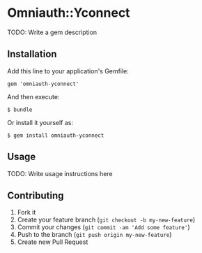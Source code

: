 # Omniauth::Yconnect

TODO: Write a gem description

## Installation

Add this line to your application's Gemfile:

    gem 'omniauth-yconnect'

And then execute:

    $ bundle

Or install it yourself as:

    $ gem install omniauth-yconnect

## Usage

TODO: Write usage instructions here

## Contributing

1. Fork it
2. Create your feature branch (`git checkout -b my-new-feature`)
3. Commit your changes (`git commit -am 'Add some feature'`)
4. Push to the branch (`git push origin my-new-feature`)
5. Create new Pull Request
